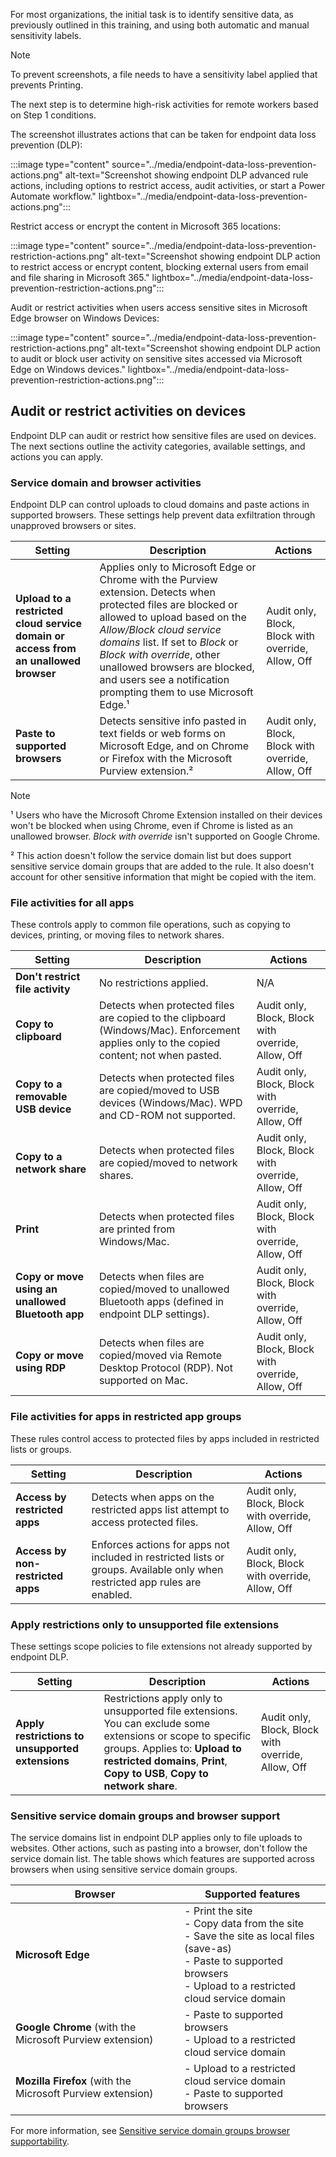 For most organizations, the initial task is to identify sensitive data, as previously outlined in this training, and using both automatic and manual sensitivity labels.

> [!NOTE]
> To prevent screenshots, a file needs to have a sensitivity label applied that prevents Printing.

The next step is to determine high-risk activities for remote workers based on Step 1 conditions.

The screenshot illustrates actions that can be taken for endpoint data loss prevention (DLP):

:::image type="content" source="../media/endpoint-data-loss-prevention-actions.png" alt-text="Screenshot showing endpoint DLP advanced rule actions, including options to restrict access, audit activities, or start a Power Automate workflow." lightbox="../media/endpoint-data-loss-prevention-actions.png":::

Restrict access or encrypt the content in Microsoft 365 locations:

:::image type="content" source="../media/endpoint-data-loss-prevention-restriction-actions.png" alt-text="Screenshot showing endpoint DLP action to restrict access or encrypt content, blocking external users from email and file sharing in Microsoft 365." lightbox="../media/endpoint-data-loss-prevention-restriction-actions.png":::

Audit or restrict activities when users access sensitive sites in Microsoft Edge browser on Windows Devices:

:::image type="content" source="../media/endpoint-data-loss-prevention-restriction-actions.png" alt-text="Screenshot showing endpoint DLP action to audit or block user activity on sensitive sites accessed via Microsoft Edge on Windows devices." lightbox="../media/endpoint-data-loss-prevention-restriction-actions.png":::

## Audit or restrict activities on devices

Endpoint DLP can audit or restrict how sensitive files are used on devices. The next sections outline the activity categories, available settings, and actions you can apply.

### Service domain and browser activities

Endpoint DLP can control uploads to cloud domains and paste actions in supported browsers. These settings help prevent data exfiltration through unapproved browsers or sites.

| Setting | Description| Actions |
|-----| -----|-----|
| **Upload to a restricted cloud service domain or access from an unallowed browser** | Applies only to Microsoft Edge or Chrome with the Purview extension. Detects when protected files are blocked or allowed to upload based on the _Allow/Block cloud service domains_ list. If set to _Block_ or _Block with override_, other unallowed browsers are blocked, and users see a notification prompting them to use Microsoft Edge.¹ | Audit only, Block, Block with override, Allow, Off |
| **Paste to supported browsers** | Detects sensitive info pasted in text fields or web forms on Microsoft Edge, and on Chrome or Firefox with the Microsoft Purview extension.² | Audit only, Block, Block with override, Allow, Off |

> [!NOTE]
> ¹ Users who have the Microsoft Chrome Extension installed on their devices won't be blocked when using Chrome, even if Chrome is listed as an unallowed browser. _Block with override_ isn't supported on Google Chrome.
>
> ² This action doesn't follow the service domain list but does support sensitive service domain groups that are added to the rule. It also doesn't account for other sensitive information that might be copied with the item.

### File activities for all apps

These controls apply to common file operations, such as copying to devices, printing, or moving files to network shares.

| Setting | Description | Actions |
|-----|-----|-----|
| **Don't restrict file activity**| No restrictions applied. | N/A  |
| **Copy to clipboard** | Detects when protected files are copied to the clipboard (Windows/Mac). Enforcement applies only to the copied content; not when pasted. | Audit only, Block, Block with override, Allow, Off |
| **Copy to a removable USB device** | Detects when protected files are copied/moved to USB devices (Windows/Mac). WPD and CD-ROM not supported.| Audit only, Block, Block with override, Allow, Off |
| **Copy to a network share** | Detects when protected files are copied/moved to network shares. | Audit only, Block, Block with override, Allow, Off |
| **Print**  | Detects when protected files are printed from Windows/Mac.| Audit only, Block, Block with override, Allow, Off |
| **Copy or move using an unallowed Bluetooth app** | Detects when files are copied/moved to unallowed Bluetooth apps (defined in endpoint DLP settings). | Audit only, Block, Block with override, Allow, Off |
| **Copy or move using RDP** | Detects when files are copied/moved via Remote Desktop Protocol (RDP). Not supported on Mac. | Audit only, Block, Block with override, Allow, Off |

### File activities for apps in restricted app groups

These rules control access to protected files by apps included in restricted lists or groups.

| Setting | Description | Actions |
|-----|-----|-----|
| **Access by restricted apps** | Detects when apps on the restricted apps list attempt to access protected files. | Audit only, Block, Block with override, Allow, Off |
| **Access by non-restricted apps** | Enforces actions for apps not included in restricted lists or groups. Available only when restricted app rules are enabled. | Audit only, Block, Block with override, Allow, Off |

### Apply restrictions only to unsupported file extensions

These settings scope policies to file extensions not already supported by endpoint DLP.

| Setting| Description | Actions |
|-----|-----|-----|
| **Apply restrictions to unsupported extensions** | Restrictions apply only to unsupported file extensions. You can exclude some extensions or scope to specific groups. Applies to: **Upload to restricted domains**, **Print**, **Copy to USB**, **Copy to network share**. | Audit only, Block, Block with override, Allow, Off |

### Sensitive service domain groups and browser support

The service domains list in endpoint DLP applies only to file uploads to websites. Other actions, such as pasting into a browser, don't follow the service domain list. The table shows which features are supported across browsers when using sensitive service domain groups.

| Browser | Supported features |
|-----| -----|
| **Microsoft Edge** | - Print the site <br> - Copy data from the site <br> - Save the site as local files (save-as) <br> - Paste to supported browsers <br> - Upload to a restricted cloud service domain |
| **Google Chrome** (with the Microsoft Purview extension)| - Paste to supported browsers <br> - Upload to a restricted cloud service domain |
| **Mozilla Firefox** (with the Microsoft Purview extension) | - Upload to a restricted cloud service domain <br> - Paste to supported browsers |

For more information, see [Sensitive service domain groups browser supportability](/purview/dlp-configure-endpoint-settings#sensitive-service-domain-groups).
